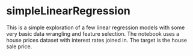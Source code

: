 # simpleLinearRegression
This is a simple exploration of a few linear regression models with some very basic data wrangling and feature selection. The notebook uses a house prices dataset with interest rates joined in. The target is the house sale price.
